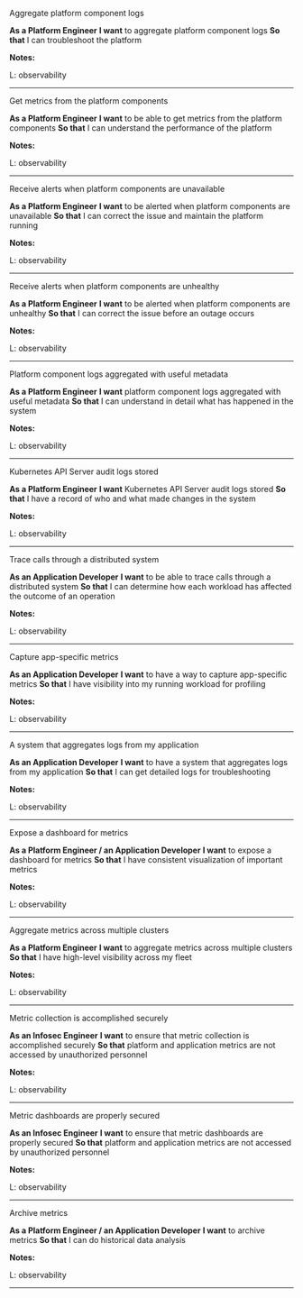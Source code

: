Aggregate platform component logs 

**As a Platform Engineer**
**I want** to aggregate platform component logs 
**So that** I can troubleshoot the platform


**Notes:**

L: observability

---

Get metrics from the platform components 

**As a Platform Engineer**
**I want** to be able to get metrics from the platform components 
**So that** I can understand the performance of the platform


**Notes:**

L: observability

---

Receive alerts when platform components are unavailable 

**As a Platform Engineer**
**I want** to be alerted when platform components are unavailable 
**So that** I can correct the issue and maintain the platform running


**Notes:**

L: observability

---

Receive alerts when platform components are unhealthy 

**As a Platform Engineer**
**I want** to be alerted when platform components are unhealthy 
**So that** I can correct the issue before an outage occurs


**Notes:**

L: observability

---

Platform component logs aggregated with useful metadata 

**As a Platform Engineer**
**I want** platform component logs aggregated with useful metadata 
**So that** I can understand in detail what has happened in the system


**Notes:**

L: observability

---

Kubernetes API Server audit logs stored 

**As a Platform Engineer**
**I want** Kubernetes API Server audit logs stored 
**So that** I have a record of who and what made changes in the system


**Notes:**

L: observability

---

Trace calls through a distributed system 

**As an Application Developer**
**I want** to be able to trace calls through a distributed system 
**So that** I can determine how each workload has affected the outcome of an operation


**Notes:**

L: observability

---

Capture app-specific metrics 

**As an Application Developer**
**I want** to have a way to capture app-specific metrics 
**So that** I have visibility into my running workload for profiling


**Notes:**

L: observability

---

A system that aggregates logs from my application 

**As an Application Developer**
**I want** to have a system that aggregates logs from my application 
**So that** I can get detailed logs for troubleshooting


**Notes:**

L: observability

---

Expose a dashboard for metrics 

**As a Platform Engineer / an Application Developer**
**I want** to expose a dashboard for metrics 
**So that** I have consistent visualization of important metrics


**Notes:**

L: observability

---

Aggregate metrics across multiple clusters 

**As a Platform Engineer**
**I want** to aggregate metrics across multiple clusters 
**So that** I have high-level visibility across my fleet


**Notes:**

L: observability

---

Metric collection is accomplished securely 

**As an Infosec Engineer**
**I want** to ensure that metric collection is accomplished securely 
**So that** platform and application metrics are not accessed by unauthorized personnel


**Notes:**

L: observability

---

Metric dashboards are properly secured 

**As an Infosec Engineer**
**I want** to ensure that metric dashboards are properly secured 
**So that** platform and application metrics are not accessed by unauthorized personnel


**Notes:**

L: observability

---

Archive metrics 

**As a Platform Engineer / an Application Developer**
**I want** to archive metrics 
**So that** I can do historical data analysis


**Notes:**

L: observability

---

